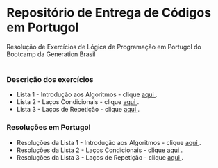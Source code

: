 # Repositório de Entrega de Códigos em Portugol

Resolução de Exercícios de Lógica de Programação em Portugol do Bootcamp da Generation Brasil <br><br>


### Descrição dos exercícios

* Lista 1 - Introdução aos Algoritmos -  clique <a href="https://github.com/dimitrimarinho/generation-logic-port/blob/main/PDF-Exercicios/Introdu%C3%A7%C3%A3o%20aos%20Algoritmos/INTRO-CS-2%20Exerc%C3%ADcios%20de%20l%C3%B3gica%20de%20programa%C3%A7%C3%A3o.pdf" target=“_blank”> aqui </a>.
* Lista 2 - Laços Condicionais -  clique <a href="https://github.com/dimitrimarinho/generation-logic-port/blob/main/PDF-Exercicios/La%C3%A7os%20condicionais/Exerc%C3%ADcios%20La%C3%A7o%20Condicional%20l%C3%B3gica1.pdf" target=“_blank”> aqui </a>.
* Lista 3 - Laços de Repetição -  clique <a href="https://github.com/dimitrimarinho/generation-logic-port/blob/main/PDF-Exercicios/La%C3%A7os%20de%20Repeti%C3%A7%C3%A3o/Lista%20de%20exerc%C3%ADcios%20-%20LA%C3%87OS%20DE%20REPETI%C3%87%C3%83O--l%C3%B3gica.pdf" target=“_blank”> aqui </a>.


### Resoluções em Portugol 

* Resoluções da Lista 1 - Introdução aos Algoritmos - clique <a href="https://github.com/dimitrimarinho/generation-logic-port/tree/main/Resolucoes/Introdu%C3%A7%C3%A3o%20aos%20algoritmos" target=“_blank”> aqui </a>.
* Resoluções da Lista 2 - Laços Condicionais - clique <a href="https://github.com/dimitrimarinho/generation-logic-port/tree/main/Resolucoes/La%C3%A7os%20condicionais" target=“_blank”> aqui </a>.
* Resoluções da Lista 3 - Laços de Repetição - clique <a href="https://github.com/dimitrimarinho/generation-logic-port/tree/main/Resolucoes/La%C3%A7os%20de%20Repeti%C3%A7%C3%A3o" target=“_blank”> aqui </a>.

